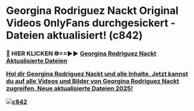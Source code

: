 # Georgina Rodriguez Nackt Original Videos 0nlyFans durchgesickert - Dateien aktualisiert! (c842)

<h3>🔴 HIER KLICKEN 🌐==►► <a href="https://tinyurl.com/h6vf6nb8" rel="nofollow">Georgina Rodriguez Nackt Aktualisierte Dateien

Hol dir Georgina Rodriguez Nackt und alle Inhalte. Jetzt kannst du auf alle Videos und Bilder von Georgina Rodriguez Nackt zugreifen. Neue aktualisierte Dateien 2025!

[![c842](https://i.imgur.com/sD4kR3V.gif)](https://tinyurl.com/h6vf6nb8)
